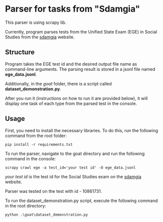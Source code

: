 # Parser for tasks from "Sdamgia"

This parser is using scrapy lib.

Currently, program parses tests from the Unified State Exam (EGE)
in Social Studies from the [sdamgia](https://soc-ege.sdamgia.ru/?redir=1) website.

## Structure

Program takes the EGE test id and the desired output file
name as command-line arguments. The parsing result is stored in a jsonl file
named **ege_data.jsonl**.

Additionally, in the *goat* folder, there is a script called **dataset_demonstration.py**.

After you run it (instructions on how to run it are provided below), it will display one task of each type
from the parsed test in the console.

## Usage

First, you need to install the necessary libraries. To do this, run the following command from the root folder:

`pip install -r requirements.txt`

To run the parser, navigate to the goat directory
and run the following command in the console:

`scrapy crawl ege -a test_id='your test id' -O ege_data.jsonl`

*your test id* is the test id for the Social Studies exam on the [sdamgia](https://soc-ege.sdamgia.ru/?redir=1) website.

Parser was tested on the test with id - 10861731.

To run the dataset_demonstration.py script, execute the following command in the root directory:

`python .\goat\dataset_demonstration.py`

